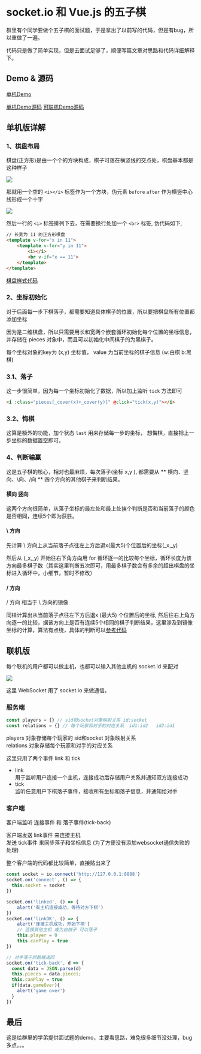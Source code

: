# socket.io 和 Vue.js 的五子棋

群里有个同学要做个五子棋的面试题，于是拿出了以前写的代码，但是有bug，所以重做了一遍。

代码只是做了简单实现，但是去面试足够了，顺便写篇文章对思路和代码详细解释下。

## Demo & 源码

[单机Demo](http://ccforward.github.io/game/chess/chess.html)

[单机Demo源码](https://github.com/ccforward/cc/blob/master/chess/chess.html)
[可联机Demo源码](https://github.com/ccforward/cc/tree/master/chess)

## 单机版详解

### 1、棋盘布局

棋盘(正方形)是由一个个的方块构成，棋子可落在横竖线的交点处，棋盘基本都是这种样子

![](http://ww2.sinaimg.cn/large/006tNc79jw1fav58z8lu3j308x08qmxf.jpg)

那就用一个空的 `<i></i>` 标签作为一个方块，伪元素 `before` `after` 作为横竖中心线形成一个十字

![](http://ww4.sinaimg.cn/large/006tNbRwjw1fav5fqa5x8j304703dt8r.jpg)

然后一行的 `<i>` 标签排列下去，在需要换行处加一个 `<br>` 标签, 伪代码如下,

``` html
// 长宽为 11 的正方形棋盘
<template v-for="x in 11">
    <template v-for="y in 11">
        <i></i>
        <br v-if="x == 11">
    </template>
</template> 
```

[棋盘样式代码](https://github.com/ccforward/cc/blob/master/chess/chess.html#L24)

### 2、坐标初始化

对于后面每一步下棋落子，都需要知道具体棋子的位置，所以要把棋盘所有位置都添加坐标

因为是二维棋盘，所以只需要用长和宽两个嵌套循环初始化每个位置的坐标信息，并存储在 pieces 对象中，而且可以初始化中间棋子的为黑棋子。

每个坐标对象的key为 (x,y) 坐标值， value 为当前坐标的棋子信息 (w:白棋 b:黑棋)

### 3.1、落子

这一步很简单，因为每一个坐标初始化了数据，所以加上监听 `tick` 方法即可

```html
<i :class="pieces[_cover(x)+_cover(y)]" @click="tick(x,y)"></i>
```


### 3.2、悔棋

这算是额外的功能，加个状态 `last` 用来存储每一步的坐标， 想悔棋，直接把上一步坐标的数据置空即可。

### 4、判断输赢

这是五子棋的核心，相对也最麻烦，每次落子(坐标 x,y ), 都需要从 ** 横向、竖向、\向、/向 ** 四个方向的其他棋子来判断结果。

#### 横向 竖向

这两个方向很简单，从落子坐标的最左处和最上处挨个判断是否和当前落子的颜色是否相同，连续5个即为获胜。

#### \ 方向

先计算 \ 方向上从当前落子点往左上方后退x(最大5)个位置后的坐标(_x,_y)

然后从 (_x,_y) 开始往右下角方向用 for 循环逐一的比较每个坐标，循环长度为该方向最多棋子数（其实这里判断五次即可，用最多棋子数会有多余的超出棋盘的坐标进入循环中，小细节，暂时不修改）

#### / 方向

/ 方向 相当于 \ 方向的镜像

同样计算出从当前落子点往左下方后退x (最大5) 个位置后的坐标, 然后往右上角方向逐一的比较，据该方向上是否有连续5个相同的棋子判断结果，这里涉及到镜像坐标的计算，算法有点绕，具体的判断可以[参考代码](https://github.com/ccforward/cc/blob/master/chess/chess.html#L204)


## 联机版

每个联机的用户都可以做主机，也都可以输入其他主机的 socket.id 来配对

![](http://ww3.sinaimg.cn/large/006tNbRwjw1fav7yxyc8fj30d403pwer.jpg)

这里 WebSocket 用了 socket.io 来做通信。

### 服务端

```js
const players = {} // sid和socket对象映射关系 id:socket
const relations = {} // 每个玩家和对手的对应关系  id1:id2   id2:id1
```

players 对象存储每个玩家的 sid和socket 对象映射关系  
relations 对象存储每个玩家和对手的对应关系

这里只用了两个事件 link 和 tick

* link  
  用于监听用户连接一个主机，连接成功后存储用户关系并通知双方连接成功
* tick  
  监听任意用户下棋落子事件，接收所有坐标和落子信息，并通知给对手

### 客户端

客户端监听 连接事件 和 落子事件(tick-back)

客户端发送 link事件 来连接主机  
发送 tick事件 来同步落子和坐标信息 (为了方便没有添加websocket通信失败的处理)


整个客户端的代码都比较简单，直接贴出来了

``` js
const socket = io.connect('http://127.0.0.1:8888')
socket.on('connect', () => {
  this.socket = socket
})

socket.on('linked', () => {
    alert('有主机连接成功，等待对方下棋')
})
socket.on('linkOK', () => {
    alert('连接主机成功，开始下棋')
    // 连接其他主机 成为白棋子 可以落子
    this.player = 0
    this.canPlay = true
})

// 对手落子后数据返回
socket.on('tick-back', d => {
  const data = JSON.parse(d)
  this.pieces = data.pieces;
  this.canPlay = true
  if(data.gameOver){
    alert('game over')
  }
})
```


## 最后

这是给群里的学弟提供面试题的demo，主要看思路，难免很多细节没处理，bug多点。。。







